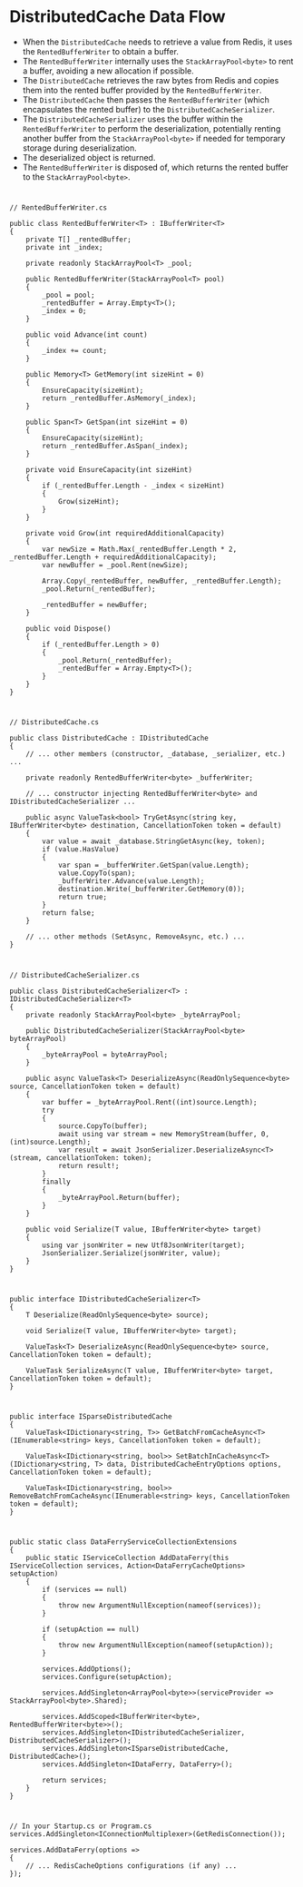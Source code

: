 # DistributedCache Data Flow
- When the `DistributedCache` needs to retrieve a value from Redis, it uses the `RentedBufferWriter` to obtain a buffer.
- The `RentedBufferWriter` internally uses the `StackArrayPool<byte>` to rent a buffer, avoiding a new allocation if possible.
- The `DistributedCache` retrieves the raw bytes from Redis and copies them into the rented buffer provided by the `RentedBufferWriter`.
- The `DistributedCache` then passes the `RentedBufferWriter` (which encapsulates the rented buffer) to the `DistributedCacheSerializer`.
- The `DistributedCacheSerializer` uses the buffer within the `RentedBufferWriter` to perform the deserialization, potentially renting another buffer from the `StackArrayPool<byte>` if needed for temporary storage during deserialization.
- The deserialized object is returned.
- The `RentedBufferWriter` is disposed of, which returns the rented buffer to the `StackArrayPool<byte>`.

#
```
// RentedBufferWriter.cs

public class RentedBufferWriter<T> : IBufferWriter<T>
{
    private T[] _rentedBuffer;
    private int _index;

    private readonly StackArrayPool<T> _pool;

    public RentedBufferWriter(StackArrayPool<T> pool)
    {
        _pool = pool;
        _rentedBuffer = Array.Empty<T>();
        _index = 0;
    }

    public void Advance(int count)
    {
        _index += count;
    }

    public Memory<T> GetMemory(int sizeHint = 0)
    {
        EnsureCapacity(sizeHint);
        return _rentedBuffer.AsMemory(_index);
    }

    public Span<T> GetSpan(int sizeHint = 0)
    {
        EnsureCapacity(sizeHint);
        return _rentedBuffer.AsSpan(_index);
    }

    private void EnsureCapacity(int sizeHint)
    {
        if (_rentedBuffer.Length - _index < sizeHint)
        {
            Grow(sizeHint);
        }
    }

    private void Grow(int requiredAdditionalCapacity)
    {
        var newSize = Math.Max(_rentedBuffer.Length * 2, _rentedBuffer.Length + requiredAdditionalCapacity);
        var newBuffer = _pool.Rent(newSize);

        Array.Copy(_rentedBuffer, newBuffer, _rentedBuffer.Length);
        _pool.Return(_rentedBuffer);

        _rentedBuffer = newBuffer;
    }

    public void Dispose()
    {
        if (_rentedBuffer.Length > 0)
        {
            _pool.Return(_rentedBuffer);
            _rentedBuffer = Array.Empty<T>();
        }
    }
}
```
#
```
// DistributedCache.cs

public class DistributedCache : IDistributedCache
{
    // ... other members (constructor, _database, _serializer, etc.) ...

    private readonly RentedBufferWriter<byte> _bufferWriter;

    // ... constructor injecting RentedBufferWriter<byte> and IDistributedCacheSerializer ...

    public async ValueTask<bool> TryGetAsync(string key, IBufferWriter<byte> destination, CancellationToken token = default)
    {
        var value = await _database.StringGetAsync(key, token);
        if (value.HasValue)
        {
            var span = _bufferWriter.GetSpan(value.Length);
            value.CopyTo(span);
            _bufferWriter.Advance(value.Length);
            destination.Write(_bufferWriter.GetMemory(0));
            return true;
        }
        return false;
    }

    // ... other methods (SetAsync, RemoveAsync, etc.) ...
}
```
#
```
// DistributedCacheSerializer.cs

public class DistributedCacheSerializer<T> : IDistributedCacheSerializer<T>
{
    private readonly StackArrayPool<byte> _byteArrayPool;

    public DistributedCacheSerializer(StackArrayPool<byte> byteArrayPool)
    {
        _byteArrayPool = byteArrayPool;
    }

    public async ValueTask<T> DeserializeAsync(ReadOnlySequence<byte> source, CancellationToken token = default)
    {
        var buffer = _byteArrayPool.Rent((int)source.Length);
        try
        {
            source.CopyTo(buffer);
            await using var stream = new MemoryStream(buffer, 0, (int)source.Length);
            var result = await JsonSerializer.DeserializeAsync<T>(stream, cancellationToken: token);
            return result!;
        }
        finally
        {
            _byteArrayPool.Return(buffer);
        }
    }

    public void Serialize(T value, IBufferWriter<byte> target)
    {
        using var jsonWriter = new Utf8JsonWriter(target);
        JsonSerializer.Serialize(jsonWriter, value);
    }
}
```
#
```
public interface IDistributedCacheSerializer<T>
{
    T Deserialize(ReadOnlySequence<byte> source);

    void Serialize(T value, IBufferWriter<byte> target);

    ValueTask<T> DeserializeAsync(ReadOnlySequence<byte> source, CancellationToken token = default);

    ValueTask SerializeAsync(T value, IBufferWriter<byte> target, CancellationToken token = default);
}
```
#
```
public interface ISparseDistributedCache
{
    ValueTask<IDictionary<string, T>> GetBatchFromCacheAsync<T>(IEnumerable<string> keys, CancellationToken token = default);

    ValueTask<IDictionary<string, bool>> SetBatchInCacheAsync<T>(IDictionary<string, T> data, DistributedCacheEntryOptions options, CancellationToken token = default);

    ValueTask<IDictionary<string, bool>> RemoveBatchFromCacheAsync(IEnumerable<string> keys, CancellationToken token = default);
}
```
#
```
public static class DataFerryServiceCollectionExtensions
{
    public static IServiceCollection AddDataFerry(this IServiceCollection services, Action<DataFerryCacheOptions> setupAction)
    {
        if (services == null)
        {
            throw new ArgumentNullException(nameof(services));
        }

        if (setupAction == null)
        {
            throw new ArgumentNullException(nameof(setupAction));
        }

        services.AddOptions();
        services.Configure(setupAction);

        services.AddSingleton<ArrayPool<byte>>(serviceProvider => StackArrayPool<byte>.Shared);

        services.AddScoped<IBufferWriter<byte>, RentedBufferWriter<byte>>();
        services.AddSingleton<IDistributedCacheSerializer, DistributedCacheSerializer>();
        services.AddSingleton<ISparseDistributedCache, DistributedCache>();
        services.AddSingleton<IDataFerry, DataFerry>(); 

        return services;
    }
}
```
#
```
// In your Startup.cs or Program.cs
services.AddSingleton<IConnectionMultiplexer>(GetRedisConnection());

services.AddDataFerry(options =>
{
    // ... RedisCacheOptions configurations (if any) ...
});
```